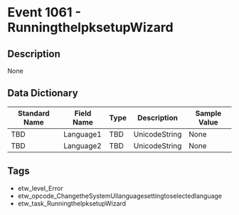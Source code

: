 # Event 1061 - RunningthelpksetupWizard

## Description
None

## Data Dictionary
|Standard Name|Field Name|Type|Description|Sample Value|
|---|---|---|---|---|
|TBD|Language1|TBD|UnicodeString|None|None|
|TBD|Language2|TBD|UnicodeString|None|None|

## Tags
* etw_level_Error
* etw_opcode_ChangetheSystemUIlanguagesettingtoselectedlanguage
* etw_task_RunningthelpksetupWizard